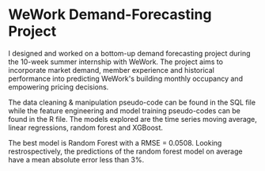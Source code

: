 # WeWork Demand-Forecasting Project
I designed and worked on a bottom-up demand forecasting project during the 10-week summer internship with WeWork. The project aims to incorporate market demand, member experience and historical performance into predicting WeWork's building monthly occupancy and empowering pricing decisions. 

The data cleaning & manipulation pseudo-code can be found in the SQL file while the feature engineering and model training pseudo-codes can be found in the R file. The models explored are the time series moving average, linear regressions, random forest and XGBoost. 

The best model is Random Forest with a RMSE = 0.0508. Looking restrospectively, the predictions of the random forest model on average have a mean absolute error less than 3%.
